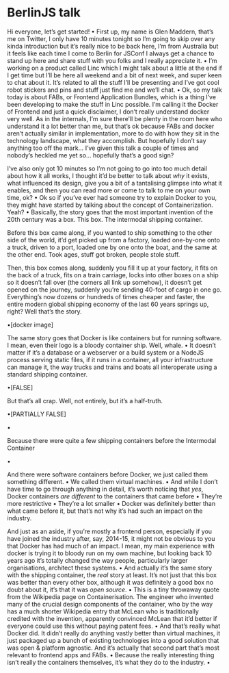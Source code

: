 # BerlinJS talk

Hi everyone, let’s get started!
•
First up, my name is Glen Maddern, that’s me on Twitter, I only have 10 minutes tonight so I’m going to skip over any kinda introduction but it’s really nice to be back here, I’m from Australia but it feels like each time I come to Berlin for JSConf I always get a chance to stand up here and share stuff with you folks and I really appreciate it.
•
I’m working on a product called Linc which I might talk about a little at the end if I get time but I’ll be here all weekend and a bit of next week,  and super keen to chat about it. It’s related to all the stuff I’ll be presenting and I’ve got cool robot stickers and pins and stuff just find me and we’ll chat.
•
Ok, so my talk today is about FABs, or Frontend Application Bundles, which is a thing I’ve been developing to make the stuff in Linc possible. I’m calling it the Docker of Frontend and just a quick disclaimer, I don’t really understand docker very well. As in the internals, I’m sure there’ll be plenty in the room here who understand it a lot better than me, but that’s ok because FABs and docker aren’t actually similar in implementation, more to do with how they sit in the technology landscape, what they accomplish. But hopefully I don’t say anything too off the mark… I’ve given this talk a couple of times and nobody’s heckled me yet so… hopefully that’s a good sign?

I’ve also only got 10 minutes so I’m not going to go into too much detail about how it all works, I thought it’d be better to talk about _why_ it exists, what influenced its design, give you a bit of a tantalising glimpse into what it enables, and then you can read more or come to talk to me on your own time, ok?
•
Ok so if you’ve ever had someone try to explain Docker to you, they might have started by talking about the concept of Containerization. Yeah? 
•
Basically, the story goes that the most important invention of the 20th century was a box. This box. The intermodal shipping container.

Before this box came along, if you wanted to ship something to the other side of the world, it’d get picked up from a factory, loaded one-by-one onto a truck, driven to a port, loaded one by one onto the boat, and the same at the other end. Took ages, stuff got broken, people stole stuff.

Then, this box comes along, suddenly you fill it up at your factory, it fits on the back of a truck, fits on a train carriage, locks into other boxes on a ship so it doesn’t fall over (the corners all link up somehow), it doesn’t get opened on the journey, suddenly you’re sending 40-foot of cargo in one go. Everything’s now dozens or hundreds of times cheaper and faster, the entire modern global shipping economy of the last 60 years springs up, right? Well that’s the story.

•[docker image]

The same story goes that Docker is like containers but for running software. I mean, even their logo is a bloody container ship. Well, whale.
•
It doesn’t matter if it’s a database or a webserver or a build system or a NodeJS process serving static files, if it runs in a container, all your infrastructure can manage it, the way trucks and trains and boats all interoperate using a standard shipping container.

•[FALSE]

But that’s all crap. Well, not entirely, but it’s a half-truth.

•[PARTIALLY FALSE]

•

Because there were quite a few shipping containers before the Intermodal Container

•

And there were software containers before Docker, we just called them something different.
•
We called them virtual machines.
•
And while I don’t have time to go through anything in detail, it’s worth noticing that _yes_, Docker containers _are different_ to the containers that came before
•
They’re more restrictive
•
They’re a lot smaller
•
Docker was definitely better than what came before it, but that’s not why it’s had such an impact on the industry.

And just as an aside, if you’re mostly a frontend person, especially if you have joined the industry after, say, 2014-15, it might not be obvious to you that Docker has had much of an impact. I mean, my main experience with docker is trying it to bloody run on my own machine, but looking back 10 years ago it’s totally changed the way people, particularly larger organisations, architect these systems.
•
And actually it’s the same story with the shipping container, the _real_ story at least. It’s not just that this box was better than every other box, although it was definitely a good box no doubt about it, it’s that it was _open source_.
•
This is a tiny throwaway quote from the Wikipedia page on Containerisation. The engineer who invented many of the crucial design components of the container, who by the way has a much shorter Wikipedia entry that McLean who is traditionally credited with the invention, apparently convinced McLean that it’d better if everyone could use this without paying patent fees.
•
And that’s really what Docker did. It didn’t really do anything vastly better than virtual machines, it just packaged up a bunch of existing technologies into a good solution that was open & platform agnostic. And it’s actually that second part that’s most relevant to frontend apps and FABs.
•
Because the really interesting thing isn’t really the containers themselves, it’s what they do to the industry.
•
